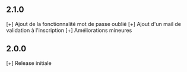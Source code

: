 ## 2.1.0

[+] Ajout de la fonctionnalité mot de passe oublié
[+] Ajout d'un mail de validation à l'inscription
[+] Améliorations mineures

## 2.0.0

[+] Release initiale